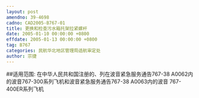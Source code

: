 ```yaml
---
layout: post
amendno: 39-4698
cadno: CAD2005-B767-01
title: 更换和检查污水箱托架拉紧螺杆
date: 2005-01-10 00:00:00 +0800
effdate: 2005-01-13 00:00:00 +0800
tag: B767
categories: 民航华北地区管理局适航审定处
author: 宗捷
---
```


##适用范围:
在中华人民共和国注册的、列在波音紧急服务通告767-38 A0062内的波音767-300系列飞机和波音紧急服务通告767-38 A0063内的波音 767-400ER系列飞机

